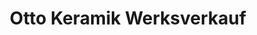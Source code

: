 ---
title: "Otto Keramik Werksverkauf"
url: /rheinbach/otto-keramik-werksverkauf/
shop: Töpferei
---